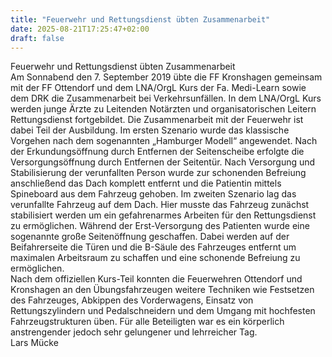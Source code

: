 ```yaml
---
title: "Feuerwehr und Rettungsdienst übten Zusammenarbeit"
date: 2025-08-21T17:25:47+02:00
draft: false
---
```


Feuerwehr und Rettungsdienst übten Zusammenarbeit  
Am Sonnabend den 7. September 2019 übte die FF Kronshagen gemeinsam mit der FF Ottendorf und dem LNA/OrgL Kurs der Fa. Medi-Learn sowie dem DRK die Zusammenarbeit bei Verkehrsunfällen. In dem LNA/OrgL Kurs werden junge Ärzte zu Leitenden Notärzten und organisatorischen Leitern Rettungsdienst fortgebildet. Die Zusammenarbeit mit der Feuerwehr ist dabei Teil der Ausbildung.
Im ersten Szenario wurde das klassische Vorgehen nach dem sogenannten „Hamburger Modell“ angewendet. Nach der Erkundungsöffnung durch Entfernen der Seitenscheibe erfolgte die Versorgungsöffnung durch Entfernen der Seitentür. Nach Versorgung und Stabilisierung der verunfallten Person wurde zur schonenden Befreiung anschließend das Dach komplett entfernt und die Patientin mittels Spineboard aus dem Fahrzeug gehoben.
Im zweiten Szenario lag das verunfallte Fahrzeug auf dem Dach. Hier musste das Fahrzeug zunächst stabilisiert werden um ein gefahrenarmes Arbeiten für den Rettungsdienst zu ermöglichen. Während der Erst-Versorgung des Patienten wurde eine sogenannte große Seitenöffnung geschaffen. Dabei werden auf der Beifahrerseite die Türen und die B-Säule des Fahrzeuges entfernt um maximalen Arbeitsraum zu schaffen und eine schonende Befreiung zu ermöglichen.  
Nach dem offiziellen Kurs-Teil konnten die Feuerwehren Ottendorf und Kronshagen an den Übungsfahrzeugen weitere Techniken wie Festsetzen des Fahrzeuges, Abkippen des Vorderwagens, Einsatz von Rettungszylindern und Pedalschneidern und dem Umgang mit hochfesten Fahrzeugstrukturen üben.
Für alle Beteiligten war es ein körperlich anstrengender jedoch sehr gelungener und lehrreicher Tag.  
Lars Mücke

